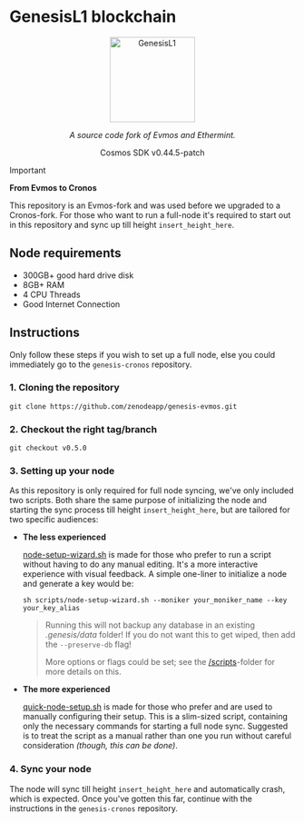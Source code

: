 # GenesisL1 blockchain

<p align="center">
  <img src="https://github.com/zenodeapp/genesisL1/assets/108588903/be368fa2-a154-48a6-b04b-8eb452b02033" alt="GenesisL1" width="150" height="150"/>
</p>

<p align="center">
   <i>A source code fork of Evmos and Ethermint.</i>
</p>

<p align="center">
   Cosmos SDK v0.44.5-patch
</p>

> [!IMPORTANT]
> **From Evmos to Cronos**
> 
> This repository is an Evmos-fork and was used before we upgraded to a Cronos-fork. For those who want to run a full-node it's required to start out in this repository and sync up till height `insert_height_here`.

## Node requirements

- 300GB+ good hard drive disk
- 8GB+ RAM
- 4 CPU Threads
- Good Internet Connection

## Instructions

Only follow these steps if you wish to set up a full node, else you could immediately go to the `genesis-cronos` repository.

### 1. Cloning the repository

```
git clone https://github.com/zenodeapp/genesis-evmos.git
```

### 2. Checkout the right tag/branch

```
git checkout v0.5.0
```

### 3. Setting up your node

As this repository is only required for full node syncing, we've only included two scripts. Both share the same purpose of initializing the node and starting the sync process till height `insert_height_here`, but are tailored for two specific audiences:

- **The less experienced**

   [node-setup-wizard.sh](scripts/node-setup-wizard.sh) is made for those who prefer to run a script without having to do any manual editing. It's a more interactive experience with visual feedback. A simple one-liner to initialize a node and generate a key would be:
  ```
  sh scripts/node-setup-wizard.sh --moniker your_moniker_name --key your_key_alias
  ```
  > Running this will not backup any database in an existing _.genesis/data_ folder! If you do not want this to get wiped, then add the `--preserve-db` flag!
  > 
  > More options or flags could be set; see the [\/scripts](scripts/)-folder for more details on this.
  
- **The more experienced**

   [quick-node-setup.sh](scripts/quick-node-setup.sh) is made for those who prefer and are used to manually configuring their setup. This is a slim-sized script, containing only the necessary commands for starting a full node sync. Suggested is to treat the script as a manual rather than one you run without careful consideration _(though, this can be done)_.

### 4. Sync your node

The node will sync till height `insert_height_here` and automatically crash, which is expected. Once you've gotten this far, continue with the instructions in the `genesis-cronos` repository.

